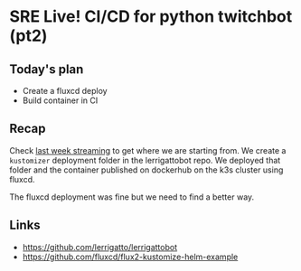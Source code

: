# SRE Live! CI/CD for python twitchbot (pt2)

## Today's plan
* Create a fluxcd deploy
* Build container in CI

## Recap
Check [last week streaming](21-04-17-cicd-twitchbot.md) to get where we are starting from.
We create a `kustomizer` deployment folder in the lerrigattobot repo.
We deployed that folder and the container published on dockerhub on the k3s cluster using fluxcd.

The fluxcd deployment was fine but we need to find a better way.

## Links
* https://github.com/lerrigatto/lerrigattobot
* https://github.com/fluxcd/flux2-kustomize-helm-example

